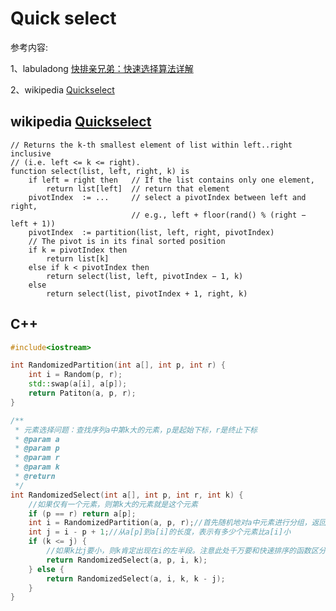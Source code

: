 # Quick select

参考内容:

1、labuladong [快排亲兄弟：快速选择算法详解](https://mp.weixin.qq.com/s/TRO3FOKT90Mpvn3hQWVBAQ) 	

2、wikipedia [Quickselect](https://en.wikipedia.org/wiki/Quickselect) 



## wikipedia [Quickselect](https://en.wikipedia.org/wiki/Quickselect) 



```pseudocode
// Returns the k-th smallest element of list within left..right inclusive
// (i.e. left <= k <= right).
function select(list, left, right, k) is
    if left = right then   // If the list contains only one element,
        return list[left]  // return that element
    pivotIndex  := ...     // select a pivotIndex between left and right,
                           // e.g., left + floor(rand() % (right − left + 1))
    pivotIndex  := partition(list, left, right, pivotIndex)
    // The pivot is in its final sorted position
    if k = pivotIndex then
        return list[k]
    else if k < pivotIndex then
        return select(list, left, pivotIndex − 1, k)
    else
        return select(list, pivotIndex + 1, right, k) 
```



## C++



```c++
#include<iostream>

int RandomizedPartition(int a[], int p, int r) {
    int i = Random(p, r);
    std::swap(a[i], a[p]);
    return Patiton(a, p, r);
}

/**
 * 元素选择问题：查找序列a中第k大的元素，p是起始下标，r是终止下标
 * @param a
 * @param p
 * @param r
 * @param k
 * @return
 */
int RandomizedSelect(int a[], int p, int r, int k) {
    //如果仅有一个元素，则第k大的元素就是这个元素
    if (p == r) return a[p];
    int i = RandomizedPartition(a, p, r);//首先随机地对a中元素进行分组，返回基准的下标
    int j = i - p + 1;//从a[p]到a[i]的长度，表示有多少个元素比a[i]小
    if (k <= j) {
        //如果k比j要小，则k肯定出现在i的左半段。注意此处千万要和快速排序的函数区分开来：此处i必须为i，切记写成i-1.因为需要求的是第k小的元素，前面的判断条件是k〈=j，如果k=j，那么a[i]即为所求
        return RandomizedSelect(a, p, i, k);
    } else {
        return RandomizedSelect(a, i, k, k - j);
    }
}
```

